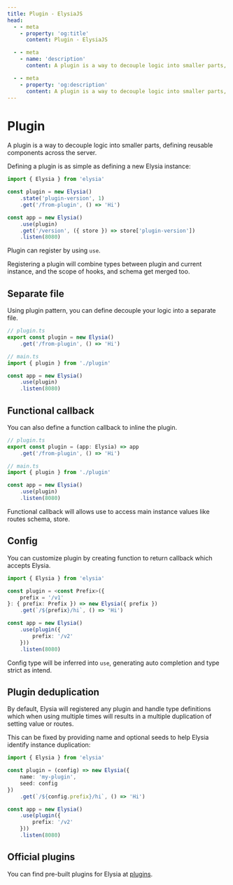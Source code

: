 ```yaml
---
title: Plugin - ElysiaJS
head:
  - - meta
    - property: 'og:title'
      content: Plugin - ElysiaJS

  - - meta
    - name: 'description'
      content: A plugin is a way to decouple logic into smaller parts, defining reusable components across the server. Plugin can register by using `use`, registering a plugin will combine types between plugin and current instance, and the scope of hooks, and schema get merged too.

  - - meta
    - property: 'og:description'
      content: A plugin is a way to decouple logic into smaller parts, defining reusable components across the server. Plugin can register by using `use`, registering a plugin will combine types between plugin and current instance, and the scope of hooks, and schema get merged too.
---
```


# Plugin
A plugin is a way to decouple logic into smaller parts, defining reusable components across the server.

Defining a plugin is as simple as defining a new Elysia instance:
```typescript
import { Elysia } from 'elysia'

const plugin = new Elysia()
    .state('plugin-version', 1)
    .get('/from-plugin', () => 'Hi')

const app = new Elysia()
    .use(plugin)
    .get('/version', ({ store }) => store['plugin-version'])
    .listen(8080)
```

Plugin can register by using `use`.

Registering a plugin will combine types between plugin and current instance, and the scope of hooks, and schema get merged too.

## Separate file
Using plugin pattern, you can define decouple your logic into a separate file.
```ts
// plugin.ts
export const plugin = new Elysia()
    .get('/from-plugin', () => 'Hi')

// main.ts
import { plugin } from './plugin'

const app = new Elysia()
    .use(plugin)
    .listen(8080)
```

## Functional callback
You can also define a function callback to inline the plugin.

```ts
// plugin.ts
export const plugin = (app: Elysia) => app
    .get('/from-plugin', () => 'Hi')

// main.ts
import { plugin } from './plugin'

const app = new Elysia()
    .use(plugin)
    .listen(8080)
```

Functional callback will allows use to access main instance values like routes schema, store.

## Config
You can customize plugin by creating function to return callback which accepts Elysia.

```typescript
import { Elysia } from 'elysia'

const plugin = <const Prefix>({
    prefix = '/v1'
}: { prefix: Prefix }) => new Elysia({ prefix })
    .get(`/${prefix}/hi`, () => 'Hi')

const app = new Elysia()
    .use(plugin({
        prefix: '/v2'
    }))
    .listen(8080)
```

Config type will be inferred into `use`, generating auto completion and type strict as intend.

## Plugin deduplication
By default, Elysia will registered any plugin and handle type definitions which when using multiple times will results in a multiple duplication of setting value or routes.

This can be fixed by providing name and optional seeds to help Elysia identify instance duplication:
```ts
import { Elysia } from 'elysia'

const plugin = (config) => new Elysia({
    name: 'my-plugin',
    seed: config
})
    .get(`/${config.prefix}/hi`, () => 'Hi')

const app = new Elysia()
    .use(plugin({
        prefix: '/v2'
    }))
    .listen(8080)
```

## Official plugins
You can find pre-built plugins for Elysia at [plugins](/plugins/overview).
